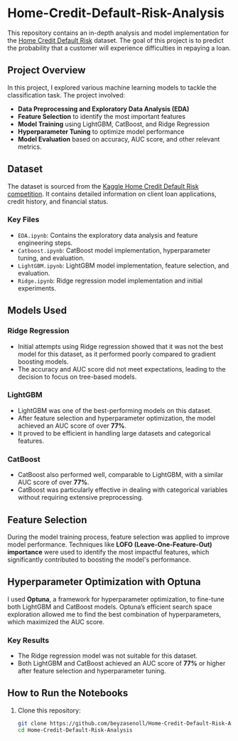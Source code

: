 # Home-Credit-Default-Risk-Analysis

This repository contains an in-depth analysis and model implementation for the [Home Credit Default Risk](https://www.kaggle.com/c/home-credit-default-risk) dataset. The goal of this project is to predict the probability that a customer will experience difficulties in repaying a loan.

## Project Overview

In this project, I explored various machine learning models to tackle the classification task. The project involved:

- **Data Preprocessing and Exploratory Data Analysis (EDA)**
- **Feature Selection** to identify the most important features
- **Model Training** using LightGBM, CatBoost, and Ridge Regression
- **Hyperparameter Tuning** to optimize model performance
- **Model Evaluation** based on accuracy, AUC score, and other relevant metrics.

## Dataset

The dataset is sourced from the [Kaggle Home Credit Default Risk competition](https://www.kaggle.com/c/home-credit-default-risk/data). It contains detailed information on client loan applications, credit history, and financial status.

### Key Files
- `EDA.ipynb`: Contains the exploratory data analysis and feature engineering steps.
- `Catboost.ipynb`: CatBoost model implementation, hyperparameter tuning, and evaluation.
- `LightGBM.ipynb`: LightGBM model implementation, feature selection, and evaluation.
- `Ridge.ipynb`: Ridge regression model implementation and initial experiments.

## Models Used

### Ridge Regression
- Initial attempts using Ridge regression showed that it was not the best model for this dataset, as it performed poorly compared to gradient boosting models.
- The accuracy and AUC score did not meet expectations, leading to the decision to focus on tree-based models.

### LightGBM
- LightGBM was one of the best-performing models on this dataset.
- After feature selection and hyperparameter optimization, the model achieved an AUC score of over **77%**.
- It proved to be efficient in handling large datasets and categorical features.

### CatBoost
- CatBoost also performed well, comparable to LightGBM, with a similar AUC score of over **77%**.
- CatBoost was particularly effective in dealing with categorical variables without requiring extensive preprocessing.

## Feature Selection

During the model training process, feature selection was applied to improve model performance. Techniques like **LOFO (Leave-One-Feature-Out) importance** were used to identify the most impactful features, which significantly contributed to boosting the model's performance.

## Hyperparameter Optimization with Optuna

I used **Optuna**, a framework for hyperparameter optimization, to fine-tune both LightGBM and CatBoost models. Optuna’s efficient search space exploration allowed me to find the best combination of hyperparameters, which maximized the AUC score.

### Key Results

- The Ridge regression model was not suitable for this dataset.
- Both LightGBM and CatBoost achieved an AUC score of **77%** or higher after feature selection and hyperparameter tuning.

## How to Run the Notebooks

1. Clone this repository:
   ```bash
   git clone https://github.com/beyzasenoll/Home-Credit-Default-Risk-Analysis.git
   cd Home-Credit-Default-Risk-Analysis
